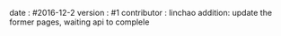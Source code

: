 date : #2016-12-2
version : #1
contributor : linchao
addition: update the former pages, waiting api to complele